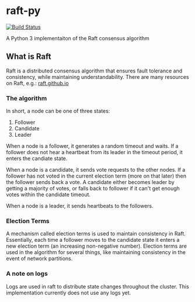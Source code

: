 # raft-py
[![Build Status](https://travis-ci.com/mdmiller002/raft-py.svg?branch=master)](https://travis-ci.com/mdmiller002/raft-py)

A Python 3 implementaiton of the Raft consensus algorithm


## What is Raft
Raft is a distributed consensus algorithm that ensures fault tolerance
and consistency, while maintaining understandability. There are many
resources on Raft, e.g.: [raft.github.io](https://raft.github.io/)

### The algorithm
In short, a node can be one of three states:
1. Follower
2. Candidate
3. Leader

When a node is a follower, it generates a random timeout and waits.
If a follower does not hear a heartbeat from its leader in the timeout
period, it enters the candiate state.

When a node is a candidate, it sends vote requests to the other nodes.
If a follower has not voted in the current election term (more on that
later) then the follower sends back a vote. A candidate either becomes
leader by getting a majority of votes, or falls back to follower
if it can't get enough votes within the candidate timeout.

When a node is a leader, it sends heartbeats to the followers.

### Election Terms
A mechanism called election terms is used to maintain consistency
in Raft. Essentially, each time a follower moves to the candidate
state it enters a new election term (an increasing non-negative number).
Election terms are used in the algorithm for several things, like
maintaining consistency in the event of network partitions.

### A note on logs
Logs are used in raft to distribute state changes throughout the cluster.
This implementation currently does not use any logs yet.
